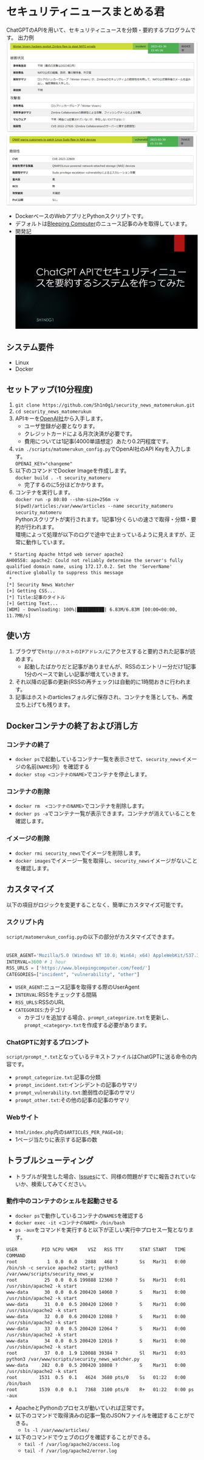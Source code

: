 # セキュリティニュースまとめる君
ChatGPTのAPIを用いて、セキュリティニュースを分類・要約するプログラムです。 
出力例   
![インシデントサンプル](img/sample.png)
![脆弱性サンプル](img/sample2.png)

* DockerベースのWebアプリとPythonスクリプトです。
* デフォルトは[Bleeping Computer](https://www.bleepingcomputer.com/)のニュース記事のみを取得しています。
* 開発記  
[![開発記](img/slide.png)](https://speakerdeck.com/sh1n0g1/chatgpt-apidesekiyuriteiniyusuwoyao-yue-surusisutemuwozuo-tutemita)


## システム要件
* Linux
* Docker

## セットアップ(10分程度)
1. `git clone https://github.com/Sh1n0g1/security_news_matomerukun.git`
1. `cd security_news_matomerukun`
1. APIキーを[OpenAI社](https://platform.openai.com/account/api-keys)から入手します。
    * ユーザ登録が必要となります。
    * クレジットカードによる月次決済が必要です。
    * 費用については1記事(4000単語想定）あたり0.2円程度です。
1. `vim ./scripts/matomerukun_config.py`でOpenAI社のAPI Keyを入力します。  
  `OPENAI_KEY="changeme"`
1. 以下のコマンドでDocker Imageを作成します。  
`docker build . -t security_matomeru`  
    * 完了するのに5分ほどかかります。
1. コンテナを実行します。  
`docker run -p 80:80 --shm-size=256m -v $(pwd)/articles:/var/www/articles --name security_matomeru security_matomeru`  
Pythonスクリプトが実行されます。1記事1分くらいの速さで取得・分類・要約が行われます。  
環境によって処理が以下のログで途中で止まっているように見えますが、正常に動作しています。
```
 * Starting Apache httpd web server apache2
AH00558: apache2: Could not reliably determine the server's fully qualified domain name, using 172.17.0.2. Set the 'ServerName' directive globally to suppress this message
 * 
[*] Security News Watcher
[+] Getting CSS...
[*] Title:記事のタイトル
[+] Getting Text...
[WDM] - Downloading: 100%|██████████| 6.83M/6.83M [00:00<00:00, 11.7MB/s]
```

## 使い方
1. ブラウザで`http://ホストのIPアドレス/`にアクセスすると要約された記事が読めます。
    * 起動したばかりだと記事がありませんが、RSSのエントリー分だけ1記事1分のペースで新しい記事が増えていきます。
1. それ以降の記事の更新(RSSの再チェック)は自動的に1時間おきに行われます。
1. 記事はホストのarticlesフォルダに保存され、コンテナを落としても、再度立ち上げても残ります。

## Dockerコンテナの終了および消し方
### コンテナの終了
* `docker ps`で起動しているコンテナ一覧を表示させて、`security_news`イメージの名前(`NAMES`列）を確認する
* `docker stop <コンテナのNAME>`でコンテナを停止します。
### コンテナの削除
* `docker rm  <コンテナのNAME>`でコンテナを削除します。
* `docker ps -a`でコンテナ一覧が表示できます。コンテナが消えていることを確認します。
### イメージの削除
* `docker rmi security_news`でイメージを削除します。
* `docker images`でイメージ一覧を取得し、`security_news`イメージがないことを確認します。


## カスタマイズ
以下の項目がロジックを変更することなく、簡単にカスタマイズ可能です。

### スクリプト内
`script/matomerukun_config.py`の以下の部分がカスタマイズできます。
```python

USER_AGENT='Mozilla/5.0 (Windows NT 10.0; Win64; x64) AppleWebKit/537.36 (KHTML, like Gecko) Chrome/111.0.0.0 Safari/537.36'
INTERVAL=3600 # 1 hour
RSS_URLS = ['https://www.bleepingcomputer.com/feed/']
CATEGORIES=["incident", "vulnerability", "other"]
```
* `USER_AGENT`:ニュース記事を取得する際のUserAgent
* `INTERVAL`:RSSをチェックする間隔
* `RSS_URLS`:RSSのURL
* `CATEGORIES`:カテゴリ
  * カテゴリを追加する場合、`prompt_categorize.txt`を更新し、`prompt_<category>.txt`を作成する必要があります。

### ChatGPTに対するプロンプト
`script/prompt_*.txt`となっているテキストファイルはChatGPTに送る命令の内容です。
* `prompt_categorize.txt`:記事の分類
* `prompt_incident.txt`:インシデントの記事のサマリ
* `prompt_vulnerability.txt`:脆弱性の記事のサマリ
* `prompt_other.txt`:その他の記事の記事のサマリ

### Webサイト
* `html/index.php`内の`$ARTICLES_PER_PAGE=10;`
* 1ページ当たりに表示する記事の数

## トラブルシューティング
* トラブルが発生した場合、[Issues](https://github.com/Sh1n0g1/security_news_matomerukun/issues?q=)にて、同様の問題がすでに報告されていないか、検索してみてください。

### 動作中のコンテナのシェルを起動させる
* `docker ps`で動作しているコンテナの`NAMES`を確認する
* `docker exec -it <コンテナのNAME> /bin/bash`
* `ps -aux`をコマンドを実行すると以下が正しい実行中プロセス一覧となります。
```
USER         PID %CPU %MEM    VSZ   RSS TTY      STAT START   TIME COMMAND
root           1  0.0  0.0   2888   468 ?        Ss   Mar31   0:00 /bin/sh -c service apache2 start; python3 /var/www/scripts/security_news_w
root          25  0.0  0.6 199888 12360 ?        Ss   Mar31   0:01 /usr/sbin/apache2 -k start
www-data      30  0.0  0.6 200420 14060 ?        S    Mar31   0:00 /usr/sbin/apache2 -k start
www-data      31  0.0  0.5 200420 12060 ?        S    Mar31   0:00 /usr/sbin/apache2 -k start
www-data      32  0.0  0.6 200420 12088 ?        S    Mar31   0:00 /usr/sbin/apache2 -k start
www-data      33  0.0  0.5 200420 12064 ?        S    Mar31   0:00 /usr/sbin/apache2 -k start
www-data      34  0.0  0.5 200420 12016 ?        S    Mar31   0:00 /usr/sbin/apache2 -k start
root          37  0.0  1.9 120088 39384 ?        Sl   Mar31   0:03 python3 /var/www/scripts/security_news_watcher.py
www-data     282  0.0  0.5 200420 10808 ?        S    Mar31   0:00 /usr/sbin/apache2 -k start
root        1531  0.5  0.1   4624  3680 pts/0    Ss   01:22   0:00 /bin/bash
root        1539  0.0  0.1   7368  3100 pts/0    R+   01:22   0:00 ps -aux
```
* ApacheとPythonのプロセスが動いていれば正常です。
* 以下のコマンドで取得済みの記事一覧のJSONファイルを確認することができる。
  * `ls -l /var/www/articles/`
* 以下のコマンドでウェブのログを確認することができる。
  * `tail -f /var/log/apache2/access.log`
  * `tail -f /var/log/apache2/error.log`
